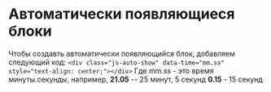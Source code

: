 Автоматически появляющиеся блоки
================================
Чтобы создавть автоматически появляющийся блок, добавляем следующий код:
    ```
    <div class="js-auto-show" data-time="mm.ss" style="text-align: center;"></div>
    ```
Где mm.ss - это время минуты.секунды, например, 
**21.05** -- 25 минут, 5 секунд
**0.15** - 15 секунд
